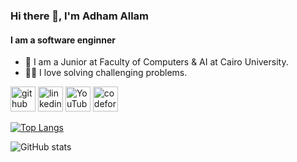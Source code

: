 ### Hi there 👋, I'm Adham Allam
#### I am a software enginner
- 🏫 I am a Junior at Faculty of Computers & AI at Cairo University.
- 👨‍💻 I love solving challenging problems.



[<img src='https://cdn.jsdelivr.net/npm/simple-icons@3.0.1/icons/github.svg' alt='github' height='40'>](https://github.com/Ad7amstein)  [<img src='https://cdn.jsdelivr.net/npm/simple-icons@3.0.1/icons/linkedin.svg' alt='linkedin' height='40'>](https://www.linkedin.com/in/https://www.linkedin.com/in/adham-allam-284486254//)  [<img src='https://cdn.jsdelivr.net/npm/simple-icons@3.0.1/icons/youtube.svg' alt='YouTube' height='40'>](https://www.youtube.com/channel/@kiloeducation360)  [<img src='https://cdn.jsdelivr.net/npm/simple-icons@3.0.1/icons/codeforces.svg' alt='codeforces' height='40'>](https://codeforces.com/profile/Adham.3llam)  

[![Top Langs](https://github-readme-stats.vercel.app/api/top-langs/?username=Ad7amstein)](https://github.com/anuraghazra/github-readme-stats)

![GitHub stats](https://github-readme-stats.vercel.app/api?username=Ad7amstein&show_icons=true)  

